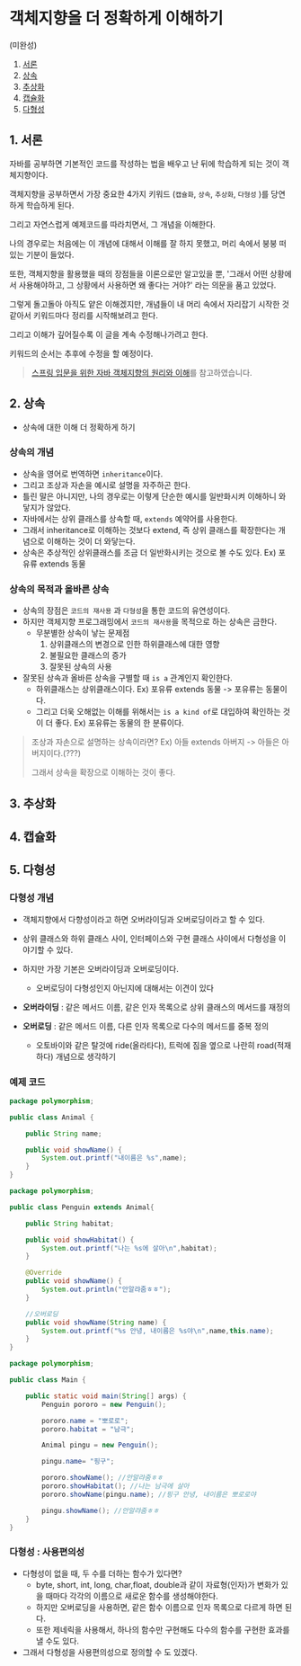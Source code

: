 # 객체지향을 더 정확하게 이해하기

(미완성)

1. [서론](#1.-서론)
2. [상속](#2.-상속)
3. [추상화](#3.-추상화)
4. [캡슐화](#4.-캡슐화)
5. [다형성](#5.-다형성)

## 1. 서론

자바를 공부하면 기본적인 코드를 작성하는 법을 배우고 난 뒤에 학습하게 되는 것이 객체지향이다. 

객체지향을 공부하면서 가장 중요한 4가지 키워드 (`캡슐화`, `상속`, `추상화`, `다형성` )를 당연하게 학습하게 된다.

그리고 자연스럽게 예제코드를 따라치면서, 그 개념을 이해한다.

나의 경우로는 처음에는 이 개념에 대해서 이해를 잘 하지 못했고, 머리 속에서 붕붕 떠있는 기분이 들었다.

또한, 객체지향을 활용했을 때의 장점들을 이론으로만 알고있을 뿐, '그래서 어떤 상황에서 사용해야하고, 그 상황에서 사용하면 왜 좋다는 거야?' 라는 의문을 품고 있었다.

그렇게 돌고돌아 아직도 얕은 이해겠지만, 개념들이 내 머리 속에서 자리잡기 시작한 것 같아서 키워드마다 정리를 시작해보려고 한다. 

그리고 이해가 깊어질수록 이 글을 계속 수정해나가려고 한다.

키워드의 순서는 추후에 수정을 할 예정이다.

>  [스프링 입문을 위한 자바 객체지향의 원리와 이해](https://www.aladin.co.kr/shop/wproduct.aspx?ItemId=55641908)를 참고하였습니다.

## 2. 상속

* 상속에 대한 이해 더 정확하게 하기



### 상속의 개념

* 상속을 영어로 번역하면 `inheritance`이다.
* 그리고 조상과 자손을 예시로 설명을 자주하곤 한다. 
* 틀린 말은 아니지만, 나의 경우로는 이렇게 단순한 예시를 일반화시켜 이해하니 와닿지가 않았다.
* 자바에서는 상위 클래스를 상속할 때, `extends` 예약어를 사용한다.
* 그래서 inheritance로 이해하는 것보다 extend, 즉 상위 클래스를 확장한다는 개념으로 이해하는 것이 더 와닿는다.
* 상속은 추상적인 상위클래스를 조금 더 일반화시키는 것으로 볼 수도 있다. Ex) 포유류 extends 동물

### 상속의 목적과 올바른 상속

* 상속의 장점은  `코드의 재사용` 과 `다형성`을 통한 코드의 유연성이다.
* 하지만 객체지향 프로그래밍에서 `코드의 재사용`을 목적으로 하는 상속은 금한다.
  * 무분별한 상속이 낳는 문제점
    1. 상위클래스의 변경으로 인한 하위클래스에 대한 영향
    2. 불필요한 클래스의 증가
    3. 잘못된 상속의 사용
* 잘못된 상속과 올바른 상속을 구별할 때 `is a` 관계인지 확인한다.
  * 하위클래스는 상위클래스이다. Ex) 포유류 extends 동물 -> 포유류는 동물이다.
  * 그리고 더욱 오해없는 이해를 위해서는 `is a kind of`로 대입하여 확인하는 것이 더 좋다.  Ex) 포유류는 동물의 한 분류이다.  

> 조상과 자손으로 설명하는 상속이라면? Ex) 아들 extends 아버지  -> 아들은 아버지이다.(???) 
>
> 그래서 상속을 확장으로 이해하는 것이 좋다.





## 3. 추상화

## 4. 캡슐화

## 5. 다형성

### 다형성 개념

* 객체지향에서 다향성이라고 하면 오버라이딩과 오버로딩이라고 할 수 있다.
* 상위 클래스와 하위 클래스 사이, 인터페이스와 구현 클래스 사이에서 다형성을 이야기할 수 있다.
* 하지만 가장 기본은 오버라이딩과 오버로딩이다.
  * 오버로딩이 다형성인지 아닌지에 대해서는 이견이 있다



* **오버라이딩** : 같은 메서드 이름, 같은 인자 목록으로 상위 클래스의 메서드를 재정의
* **오버로딩** : 같은 메서드 이름, 다른 인자 목록으로 다수의 메서드를 중복 정의
  * 오토바이와 같은 탈것에 ride(올라타다), 트럭에 짐을 옆으로 나란히 road(적재하다) 개념으로 생각하기



### 예제 코드

```java
package polymorphism;

public class Animal {

    public String name;

    public void showName() {
        System.out.printf("내이름은 %s",name);
    }
}

```

```java
package polymorphism;

public class Penguin extends Animal{

    public String habitat;

    public void showHabitat() {
        System.out.printf("나는 %s에 살아\n",habitat);
    }

    @Override
    public void showName() {
        System.out.println("안알랴줌ㅎㅎ");
    }

    //오버로딩
    public void showName(String name) {
        System.out.printf("%s 안녕, 내이름은 %s야\n",name,this.name);
    }
}
```

```java
package polymorphism;

public class Main {

    public static void main(String[] args) {
        Penguin pororo = new Penguin();

        pororo.name = "뽀로로";
        pororo.habitat = "남극";

        Animal pingu = new Penguin();

        pingu.name= "핑구";

        pororo.showName(); //안알랴줌ㅎㅎ
        pororo.showHabitat(); //나는 남극에 살아
        pororo.showName(pingu.name); //핑구 안녕, 내이름은 뽀로로야

        pingu.showName(); //안알랴줌ㅎㅎ
    }
}
```

### 다형성 : 사용편의성

* 다형성이 없을 때, 두 수를 더하는 함수가 있다면? 
  * byte, short, int, long, char,float, double과 같이 자료형(인자)가 변화가 있을 때마다 각각의 이름으로 새로운 함수를 생성해야한다.
  * 하지만 오버로딩을 사용하면, 같은 함수 이름으로 인자 목록으로 다르게 하면 된다.
  * 또한 제네릭을 사용해서, 하나의 함수만 구현해도 다수의 함수를 구현한 효과를 낼 수도 있다.
* 그래서 다형성을 사용편의성으로 정의할 수 도 있겠다.
